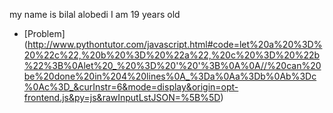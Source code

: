 my name is bilal alobedi 
I am 19 years old 

-  [Problem] (http://www.pythontutor.com/javascript.html#code=let%20a%20%3D%20%22c%22,%20b%20%3D%20%22a%22,%20c%20%3D%20%22b%22%3B%0Alet%20_%20%3D%20'%20'%3B%0A%0A//%20can%20be%20done%20in%204%20lines%0A_%3Da%0Aa%3Db%0Ab%3Dc%0Ac%3D_&curInstr=6&mode=display&origin=opt-frontend.js&py=js&rawInputLstJSON=%5B%5D)
